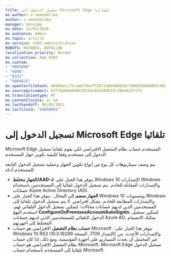 ```yaml
---
title: تسجيل الدخول إلى Microsoft Edge تلقائيا
ms.author: v-smandalika
author: v-smandalika
manager: dansimp
ms.date: 12/03/2020
ms.audience: Admin
ms.topic: article
ms.service: o365-administration
ROBOTS: NOINDEX, NOFOLLOW
localization_priority: Normal
ms.collection: Adm_O365
ms.custom:
- "9003848"
- "6898"
- "8333"
- "9004625"
ms.openlocfilehash: 4e069a1c75caabf3bef7387140edd5650cf966856b888b5c6b5618a603986d6d
ms.sourcegitcommit: b5f7da89a650d2915dc652449623c78be6247175
ms.translationtype: MT
ms.contentlocale: ar-SA
ms.lasthandoff: 08/05/2021
ms.locfileid: "54050681"
---
```

# <a name="sign-in-to-microsoft-edge-automatically"></a>تسجيل الدخول إلى Microsoft Edge تلقائيا

Microsoft Edge المستخدم حساب نظام التشغيل الافتراضي لكي يقوم تلقائيا تسجيل الدخول إلى مستخدم وفقا لكيفية تكوين جهاز المستخدم. 

يتم وصف سيناريوهات كل نوع من أنواع تكوين الجهاز وعملية تسجيل الدخول التابعة للمستخدم أدناه:

- **الجهاز مختلط/AAD-J**: يتوفر هذا الخيار على Windows 10 الإصدارات Windows والإصدارات المقابلة للخادم. يتم تسجيل الدخول تلقائيا إلى المستخدمين باستخدام حسابات Azure Active Directory (AD).
- **الجهاز منضم** إلى المجال : يتوفر هذا الخيار على Windows 10 ومستويات Windows والإصدارات المطابقة للخادم. بشكل افتراضي، لا يتم تسجيل الدخول تلقائيا إلى المستخدمين الذين لديهم حسابات مجالات؛ لتمكين تسجيل الدخول التلقائي لهم، استخدم النهج **ConfigureOnPremisesAccountAutoSignIn.** لتمكين تسجيل الدخول التلقائي للمستخدمين الذين لديهم حسابات Azure AD، يمكنك الانضمام المختلط إلى أجهزتهم.
- **حساب نظام التشغيل** الافتراضي هو حساب Microsoft : يتوفر هذا الخيار على Windows 10 RS3 (الإصدار 1709، النسخة 10.0.16299) والإصدارات الأحدث. من غير المحتمل أن يحدث السيناريو على أجهزة المؤسسة. ومع ذلك، إذا كان حساب نظام التشغيل الافتراضي هو حساب Microsoft، Microsoft Edge تسجيل الدخول تلقائيا إلى المستخدم باستخدام حساب Microsoft.
 
 

